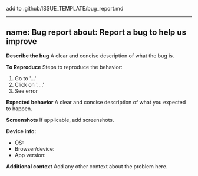 add to .github/ISSUE_TEMPLATE/bug_report.md

---
name: Bug report
about: Report a bug to help us improve
---

**Describe the bug**
A clear and concise description of what the bug is.

**To Reproduce**
Steps to reproduce the behavior:

1. Go to '...'
2. Click on '....'
3. See error

**Expected behavior**
A clear and concise description of what you expected to happen.

**Screenshots**
If applicable, add screenshots.

**Device info:**
- OS:
- Browser/device:
- App version:

**Additional context**
Add any other context about the problem here.
